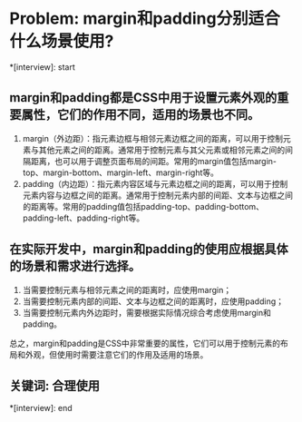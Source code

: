 # Problem: margin和padding分别适合什么场景使用?

*[interview]: start

## margin和padding都是CSS中用于设置元素外观的重要属性，它们的作用不同，适用的场景也不同。
1. margin（外边距）：指元素边框与相邻元素边框之间的距离，可以用于控制元素与其他元素之间的距离。通常用于控制元素与其父元素或相邻元素之间的间隔距离，也可以用于调整页面布局的间距。常用的margin值包括margin-top、margin-bottom、margin-left、margin-right等。
2. padding（内边距）：指元素内容区域与元素边框之间的距离，可以用于控制元素内容与边框之间的距离。通常用于控制元素内部的间距、文本与边框之间的距离等。常用的padding值包括padding-top、padding-bottom、padding-left、padding-right等。

## 在实际开发中，margin和padding的使用应根据具体的场景和需求进行选择。
1. 当需要控制元素与相邻元素之间的距离时，应使用margin；
2. 当需要控制元素内部的间距、文本与边框之间的距离时，应使用padding；
3. 当需要控制元素内外边距时，需要根据实际情况综合考虑使用margin和padding。

总之，margin和padding是CSS中非常重要的属性，它们可以用于控制元素的布局和外观，但使用时需要注意它们的作用及适用的场景。

## 关键词: 合理使用
*[interview]: end

